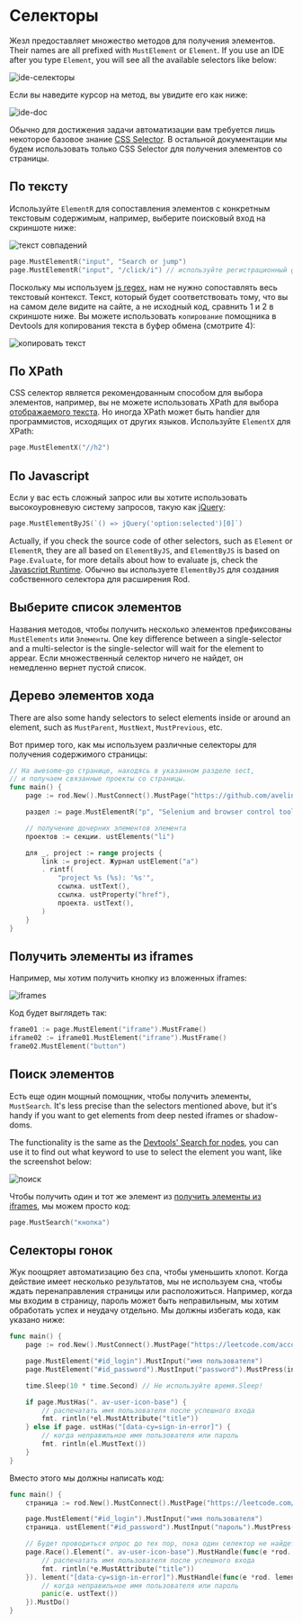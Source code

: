 # Селекторы

Жезл предоставляет множество методов для получения элементов. Their names are all prefixed with `MustElement` or `Element`. If you use an IDE after you type `Element`, you will see all the available selectors like below:

![ide-селекторы](ide-selectors.png)

Если вы наведите курсор на метод, вы увидите его как ниже:

![ide-doc](ide-doc.png)

Обычно для достижения задачи автоматизации вам требуется лишь некоторое базовое знание [CSS Selector](css-selector). В остальной документации мы будем использовать только CSS Selector для получения элементов со страницы.

## По тексту

Используйте `ElementR` для сопоставления элементов с конкретным текстовым содержимым, например, выберите поисковый вход на скриншоте ниже:

![текст совпадений](match-text.png)

```go
page.MustElementR("input", "Search or jump")
page.MustElementR("input", "/click/i") // используйте регистрационный флаг "i"
```

Поскольку мы используем [js regex](https://developer.mozilla.org/en-US/docs/Web/JavaScript/Reference/Global_Objects/RegExp), нам не нужно сопоставлять весь текстовый контекст. Текст, который будет соответствовать тому, что вы на самом деле видите на сайте, а не исходный код, сравнить 1 и 2 в скриншоте ниже. Вы можете использовать `копирование` помощника в Devtools для копирования текста в буфер обмена (смотрите 4):

![копировать текст](copy-text.png)

## По XPath

CSS селектор является рекомендованным способом для выбора элементов, например, вы не можете использовать XPath для выбора [отображаемого текста](https://stackoverflow.com/questions/51992258/xpath-to-find-pseudo-element-after-in-side-a-div-element-with-out-any-content/51993454). Но иногда XPath может быть handier для программистов, исходящих от других языков. Используйте `ElementX` для XPath:

```go
page.MustElementX("//h2")
```

## По Javascript

Если у вас есть сложный запрос или вы хотите использовать высокоуровневую систему запросов, такую как [jQuery](https://jquery.com/):

```go
page.MustElementByJS(`() => jQuery('option:selected')[0]`)
```

Actually, if you check the source code of other selectors, such as `Element` or `ElementR`, they are all based on `ElementByJS`, and `ElementByJS` is based on `Page.Evaluate`, for more details about how to evaluate js, check the [Javascript Runtime](/javascript-runtime.md). Обычно вы используете `ElementByJS` для создания собственного селектора для расширения Rod.

## Выберите список элементов

Названия методов, чтобы получить несколько элементов префиксованы `MustElements` или `Элементы`. One key difference between a single-selector and a multi-selector is the single-selector will wait for the element to appear. Если множественный селектор ничего не найдет, он немедленно вернет пустой список.

## Дерево элементов хода

There are also some handy selectors to select elements inside or around an element, such as `MustParent`, `MustNext`, `MustPrevious`, etc.

Вот пример того, как мы используем различные селекторы для получения содержимого страницы:

```go
// На awesome-go странице, находясь в указанном разделе sect,
// и получаем связанные проекты со страницы.
func main() {
    page := rod.New().MustConnect().MustPage("https://github.com/avelino/awesome-go")

    раздел := page.MustElementR("p", "Selenium and browser control tools"). ustNext()

    // получение дочерних элементов элемента
    проектов := секции. ustElements("li")

    для _, project := range projects {
        link := project. Журнал ustElement("a")
        . rintf(
            "project %s (%s): '%s'",
            ссылка. ustText(),
            ссылка. ustProperty("href"),
            проекта. ustText(),
        )
    }
}
```

## Получить элементы из iframes

Например, мы хотим получить кнопку из вложенных iframes:

![iframes](iframes.png)

Код будет выглядеть так:

```go
frame01 := page.MustElement("iframe").MustFrame()
iframe02 := iframe01.MustElement("iframe").MustFrame()
frame02.MustElement("button")
```

## Поиск элементов

Есть еще один мощный помощник, чтобы получить элементы, `MustSearch`. It's less precise than the selectors mentioned above, but it's handy if you want to get elements from deep nested iframes or shadow-doms.

The functionality is the same as the [Devtools' Search for nodes](https://developers.google.com/web/tools/chrome-devtools/dom#search), you can use it to find out what keyword to use to select the element you want, like the screenshot below:

![поиск](search.png)

Чтобы получить один и тот же элемент из [получить элементы из iframes](#get-elements-from-iframes), мы можем просто код:

```go
page.MustSearch("кнопка")
```

## Селекторы гонок

Жук поощряет автоматизацию без спа, чтобы уменьшить хлопот. Когда действие имеет несколько результатов, мы не используем сна, чтобы ждать перенаправления страницы или расположиться. Например, когда мы входим в страницу, пароль может быть неправильным, мы хотим обработать успех и неудачу отдельно. Мы должны избегать кода, как указано ниже:

```go
func main() {
    page := rod.New().MustConnect().MustPage("https://leetcode.com/accounts/login/")

    page.MustElement("#id_login").MustInput("имя пользователя")
    page.MustElement("#id_password").MustInput("password").MustPress(input.Enter)

    time.Sleep(10 * time.Second) // Не используйте время.Sleep!

    if page.MustHas(". av-user-icon-base") {
        // распечатать имя пользователя после успешного входа
        fmt. rintln(*el.MustAttribute("title"))
    } else if page. ustHas("[data-cy=sign-in-error]") {
        // когда неправильное имя пользователя или пароль
        fmt. rintln(el.MustText())
    }
}
```

Вместо этого мы должны написать код:

```go
func main() {
    страница := rod.New().MustConnect().MustPage("https://leetcode.com/accounts/login/")

    page.MustElement("#id_login").MustInput("имя пользователя")
    страница. ustElement("#id_password").MustInput("пароль").MustPress(input.Enter)

    // Будет проводиться опрос до тех пор, пока один селектор не найдет совпадение
    page.Race().Element(". av-user-icon-base").MustHandle(func(e *rod. lement) {
        // распечатать имя пользователя после успешного входа
        fmt. rintln(*e.MustAttribute("title"))
    }). lement("[data-cy=sign-in-error]").MustHandle(func(e *rod. lement) {
        // когда неправильное имя пользователя или пароль
        panic(e. ustText())
    }).MustDo()
}
```
